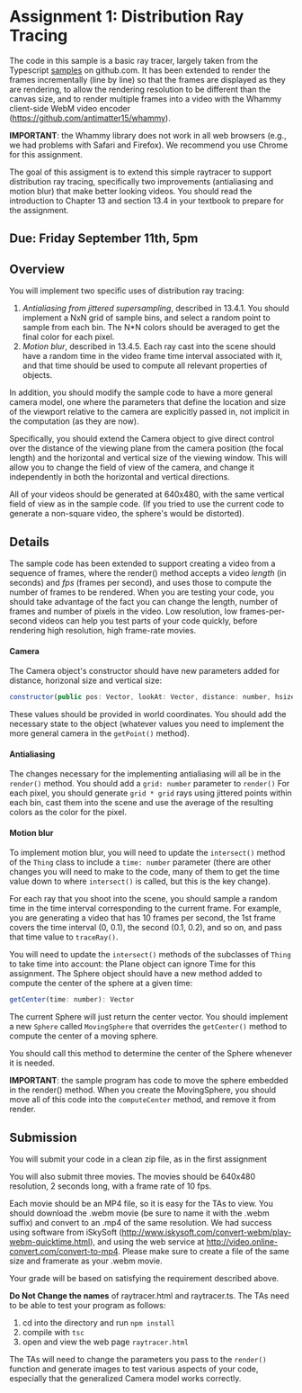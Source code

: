 # Assignment 1:  Distribution Ray Tracing 

The code in this sample is a basic ray tracer, largely taken from the Typescript [samples](https://github.com/Microsoft/TypeScriptSamples) on github.com. It has been extended to render the frames incrementally (line by line) so that the frames are displayed as they are rendering, to allow the rendering resolution to be different than the canvas size, and to render multiple frames into a video with the Whammy client-side WebM video encoder (https://github.com/antimatter15/whammy).

**IMPORTANT**:  the Whammy library does not work in all web browsers (e.g., we had problems with Safari and Firefox).  We recommend you use Chrome for this assignment. 

The goal of this assigment is to extend this simple raytracer to support distribution ray tracing, specifically two improvements (antialiasing and motion blur) that make better looking videos.  You should read the introduction to Chapter 13 and section 13.4 in your textbook to prepare for the assignment.

## Due: Friday September 11th, 5pm

## Overview 

You will implement two specific uses of distribution ray tracing:

1. *Antialiasing from jittered supersampling*, described in 13.4.1.  You should implement a NxN grid of sample bins, and select a random point to sample from each bin. The N*N colors should be averaged to get the final color for each pixel.
2. *Motion blur*, described in 13.4.5.  Each ray cast into the scene should have a random time in the video frame time interval associated with it, and that time should be used to compute all relevant properties of objects.

In addition, you should modify the sample code to have a more general camera model, one where the parameters that define the location and size of the viewport relative to the camera are explicitly passed in, not implicit in the computation (as they are now).  

Specifically, you should extend the Camera object to give direct control over the distance of the viewing plane from the camera position (the focal length) and the horizontal and vertical size of the viewing window. This will allow you to change the field of view of the camera, and change it independently in both the horizontal and vertical directions.  

All of your videos should be generated at 640x480, with the same vertical field of view as in the sample code. (If you tried to use the current code to generate a non-square video, the sphere's would be distorted).

## Details

The sample code has been extended to support creating a video from a sequence of frames, where the render() method accepts a video *length* (in seconds) and *fps* (frames per second), and uses those to compute the number of frames to be rendered.  When you are testing your code, you should take advantage of the fact you can change the length, number of frames and number of pixels in the video. Low resolution, low frames-per-second videos can help you test parts of your code quickly, before rendering high resolution, high frame-rate movies.

#### Camera

The Camera object's constructor should have new parameters added for distance, horizonal size and vertical size:
```js
constructor(public pos: Vector, lookAt: Vector, distance: number, hsize: number, vsize: number)
```
These values should be provided in world coordinates. You should add the necessary state to the object (whatever values you need to implement the more general camera in the ```getPoint()``` method).

#### Antialiasing

The changes necessary for the implementing antialiasing will all be in the ```render()``` method. You should add a ```grid: number``` parameter to ```render()``` For each pixel, you should generate ```grid * grid```  rays using jittered points within each bin, cast them into the scene and use the average of the resulting colors as the color for the pixel.  

#### Motion blur

To implement motion blur, you will need to update the ```intersect()``` method of the ```Thing``` class to include a ```time: number``` parameter (there are other changes you will need to make to the code, many of them to get the time value down to where ```intersect()``` is called, but this is the key change). 

For each ray that you shoot into the scene, you should sample a random time in the time interval corresponding to the current frame.  For example, you are generating a video that has 10 frames per second, the 1st frame covers the time interval (0, 0.1), the second (0.1, 0.2), and so on, and pass that time value to ```traceRay()```.

You will need to update the ```intersect()``` methods of the subclasses of ```Thing``` to take time into account:  the Plane object can ignore Time for this assignment.  The Sphere object should have a new method added to compute the center of the sphere at a given time: 
```js
getCenter(time: number): Vector 
```
The current Sphere will just return the center vector. You should implement a new ```Sphere``` called ```MovingSphere``` that overrides the ```getCenter()``` method to compute the center of a moving sphere.

You should call this method to determine the center of the Sphere whenever it is needed.  

**IMPORTANT**:  the sample program has code to move the sphere embedded in the render() method. When you create the MovingSphere, you should move all of this code into the ```computeCenter``` method, and remove it from render.  

## Submission

You will submit your code in a clean zip file, as in the first assignment

You will also submit three movies.  The movies should be 640x480 resolution, 2 seconds long, with a frame rate of 10 fps.

Each movie should be an MP4 file, so it is easy for the TAs to view.  You should download the .webm movie (be sure to name it with the .webm suffix) and convert to an .mp4 of the same resolution.  We had success using software from iSkySoft (http://www.iskysoft.com/convert-webm/play-webm-quicktime.html), and using the web service at http://video.online-convert.com/convert-to-mp4.  Please make sure to create a file of the same size and framerate as your .webm movie.

Your grade will be based on satisfying the requirement described above.  

**Do Not Change the names** of raytracer.html and raytracer.ts.  The TAs need to be able to test your program as follows:

1. cd into the directory and run ```npm install```
2. compile with ```tsc```
3. open and view the web page ```raytracer.html```

The TAs will need to change the parameters you pass to the ```render()``` function and generate images to test various aspects of your code, especially that the generalized Camera model works correctly.
